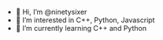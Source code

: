 - 👋 Hi, I’m @ninetysixer
- 👀 I’m interested in C++, Python, Javascript
- 🌱 I’m currently learning C++ and Python

<!---
ninetysixer/ninetysixer is a ✨ special ✨ repository because its `README.md` (this file) appears on your GitHub profile.
You can click the Preview link to take a look at your changes.
--->
